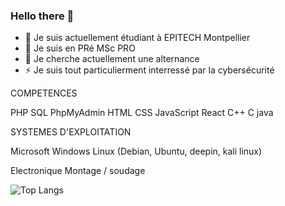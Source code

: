 ### Hello there 👋

- 🔭 Je suis actuellement étudiant à EPITECH Montpellier
- 🌱 Je suis en PRé MSc PRO
- 👯 Je cherche actuellement une alternance
- ⚡ Je suis tout particulierment interressé par la cybersécurité

COMPETENCES

PHP
SQL
PhpMyAdmin
HTML
CSS
JavaScript
React
C++
C
java

SYSTEMES D'EXPLOITATION

Microsoft Windows
Linux (Debian, Ubuntu, deepin, kali linux)

Electronique
Montage / soudage 

![Top Langs](https://github-readme-stats.vercel.app/api/top-langs/?username=caillau-thomas&theme=tokyonight)
